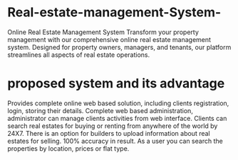 # Real-estate-management-System-
Online Real Estate Management System  Transform your property management with our comprehensive online real estate management system. Designed for property owners, managers, and tenants, our platform streamlines all aspects of real estate operations.
# proposed system and its advantage
Provides complete online web based solution, including clients registration, login, storing their details.
Complete web based administration, administrator can manage clients activities from web interface.
Clients can search real estates for buying or renting from anywhere of the world by 24X7.
There is an option for builders to upload information about real estates for selling.
100% accuracy in result.
As a user you can search the properties by location, prices or flat type.
#
